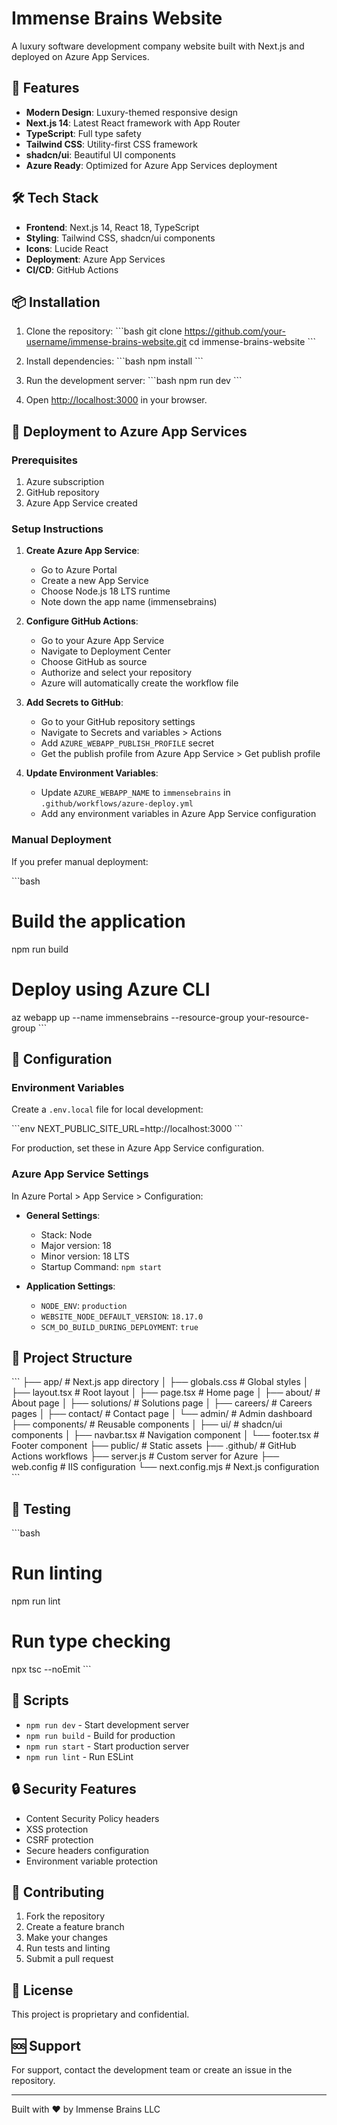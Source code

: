 # Immense Brains Website

A luxury software development company website built with Next.js and deployed on Azure App Services.

## 🚀 Features

- **Modern Design**: Luxury-themed responsive design
- **Next.js 14**: Latest React framework with App Router
- **TypeScript**: Full type safety
- **Tailwind CSS**: Utility-first CSS framework
- **shadcn/ui**: Beautiful UI components
- **Azure Ready**: Optimized for Azure App Services deployment

## 🛠️ Tech Stack

- **Frontend**: Next.js 14, React 18, TypeScript
- **Styling**: Tailwind CSS, shadcn/ui components
- **Icons**: Lucide React
- **Deployment**: Azure App Services
- **CI/CD**: GitHub Actions

## 📦 Installation

1. Clone the repository:
\`\`\`bash
git clone https://github.com/your-username/immense-brains-website.git
cd immense-brains-website
\`\`\`

2. Install dependencies:
\`\`\`bash
npm install
\`\`\`

3. Run the development server:
\`\`\`bash
npm run dev
\`\`\`

4. Open [http://localhost:3000](http://localhost:3000) in your browser.

## 🚀 Deployment to Azure App Services

### Prerequisites

1. Azure subscription
2. GitHub repository
3. Azure App Service created

### Setup Instructions

1. **Create Azure App Service**:
   - Go to Azure Portal
   - Create a new App Service
   - Choose Node.js 18 LTS runtime
   - Note down the app name (immensebrains)

2. **Configure GitHub Actions**:
   - Go to your Azure App Service
   - Navigate to Deployment Center
   - Choose GitHub as source
   - Authorize and select your repository
   - Azure will automatically create the workflow file

3. **Add Secrets to GitHub**:
   - Go to your GitHub repository settings
   - Navigate to Secrets and variables > Actions
   - Add `AZURE_WEBAPP_PUBLISH_PROFILE` secret
   - Get the publish profile from Azure App Service > Get publish profile

4. **Update Environment Variables**:
   - Update `AZURE_WEBAPP_NAME` to `immensebrains` in `.github/workflows/azure-deploy.yml`
   - Add any environment variables in Azure App Service configuration

### Manual Deployment

If you prefer manual deployment:

\`\`\`bash
# Build the application
npm run build

# Deploy using Azure CLI
az webapp up --name immensebrains --resource-group your-resource-group
\`\`\`

## 🔧 Configuration

### Environment Variables

Create a `.env.local` file for local development:

\`\`\`env
NEXT_PUBLIC_SITE_URL=http://localhost:3000
\`\`\`

For production, set these in Azure App Service configuration.

### Azure App Service Settings

In Azure Portal > App Service > Configuration:

- **General Settings**:
  - Stack: Node
  - Major version: 18
  - Minor version: 18 LTS
  - Startup Command: `npm start`

- **Application Settings**:
  - `NODE_ENV`: `production`
  - `WEBSITE_NODE_DEFAULT_VERSION`: `18.17.0`
  - `SCM_DO_BUILD_DURING_DEPLOYMENT`: `true`

## 📁 Project Structure

\`\`\`
├── app/                    # Next.js app directory
│   ├── globals.css        # Global styles
│   ├── layout.tsx         # Root layout
│   ├── page.tsx          # Home page
│   ├── about/            # About page
│   ├── solutions/        # Solutions page
│   ├── careers/          # Careers pages
│   ├── contact/          # Contact page
│   └── admin/            # Admin dashboard
├── components/            # Reusable components
│   ├── ui/               # shadcn/ui components
│   ├── navbar.tsx        # Navigation component
│   └── footer.tsx        # Footer component
├── public/               # Static assets
├── .github/              # GitHub Actions workflows
├── server.js             # Custom server for Azure
├── web.config            # IIS configuration
└── next.config.mjs       # Next.js configuration
\`\`\`

## 🧪 Testing

\`\`\`bash
# Run linting
npm run lint

# Run type checking
npx tsc --noEmit
\`\`\`

## 📝 Scripts

- `npm run dev` - Start development server
- `npm run build` - Build for production
- `npm run start` - Start production server
- `npm run lint` - Run ESLint

## 🔒 Security Features

- Content Security Policy headers
- XSS protection
- CSRF protection
- Secure headers configuration
- Environment variable protection

## 🤝 Contributing

1. Fork the repository
2. Create a feature branch
3. Make your changes
4. Run tests and linting
5. Submit a pull request

## 📄 License

This project is proprietary and confidential.

## 🆘 Support

For support, contact the development team or create an issue in the repository.

---

Built with ❤️ by Immense Brains LLC
